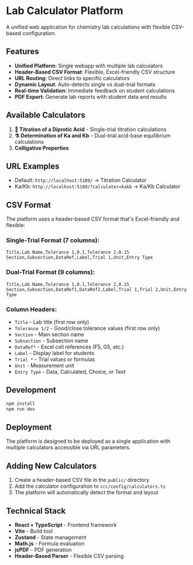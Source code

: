 # Lab Calculator Platform

A unified web application for chemistry lab calculations with flexible CSV-based configuration.

## Features

- **Unified Platform**: Single webapp with multiple lab calculators
- **Header-Based CSV Format**: Flexible, Excel-friendly CSV structure
- **URL Routing**: Direct links to specific calculators
- **Dynamic Layout**: Auto-detects single vs dual-trial formats
- **Real-time Validation**: Immediate feedback on student calculations
- **PDF Export**: Generate lab reports with student data and results

## Available Calculators

1. **🧪 Titration of a Diprotic Acid** - Single-trial titration calculations
2. **⚗️ Determination of Ka and Kb** - Dual-trial acid-base equilibrium calculations
3. **Colligative Properties**

## URL Examples

- Default: `http://localhost:5180/` → Titration Calculator
- Ka/Kb: `http://localhost:5180/?calculator=kakb` → Ka/Kb Calculator

## CSV Format

The platform uses a header-based CSV format that's Excel-friendly and flexible:

### Single-Trial Format (7 columns):
```csv
Title,Lab Name,Tolerance 1,0.1,Tolerance 2,0.15
Section,Subsection,DataRef,Label,Trial 1,Unit,Entry Type
```

### Dual-Trial Format (9 columns):
```csv
Title,Lab Name,Tolerance 1,0.1,Tolerance 2,0.15
Section,Subsection,DataRef1,DataRef2,Label,Trial 1,Trial 2,Unit,Entry Type
```

### Column Headers:
- `Title` - Lab title (first row only)
- `Tolerance 1/2` - Good/close tolerance values (first row only)
- `Section` - Main section name
- `Subsection` - Subsection name
- `DataRef*` - Excel cell references (F5, G5, etc.)
- `Label` - Display label for students
- `Trial *` - Trial values or formulas
- `Unit` - Measurement unit
- `Entry Type` - Data, Calculated, Choice, or Text

## Development

```bash
npm install
npm run dev
```

## Deployment

The platform is designed to be deployed as a single application with multiple calculators accessible via URL parameters.

## Adding New Calculators

1. Create a header-based CSV file in the `public/` directory
2. Add the calculator configuration to `src/config/calculators.ts`
3. The platform will automatically detect the format and layout

## Technical Stack

- **React + TypeScript** - Frontend framework
- **Vite** - Build tool
- **Zustand** - State management
- **Math.js** - Formula evaluation
- **jsPDF** - PDF generation
- **Header-Based Parser** - Flexible CSV parsing